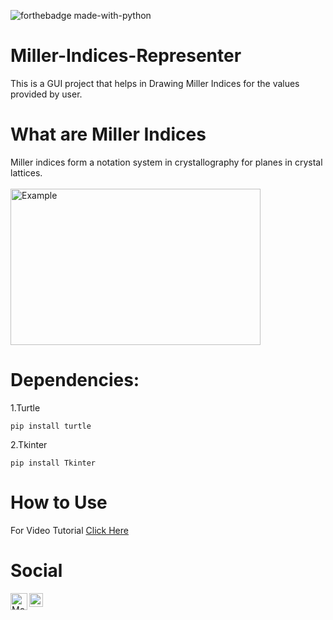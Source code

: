 
![forthebadge made-with-python](http://ForTheBadge.com/images/badges/made-with-python.svg)

# Miller-Indices-Representer
This is a GUI project that helps in Drawing Miller Indices for the values provided by user.

# What are Miller Indices
Miller indices form a notation system in crystallography for planes in crystal lattices.
<br><br><img src="https://i.ytimg.com/vi/d8X54umgLUw/maxresdefault.jpg" alt="Example" width="400px" height="250px">

# Dependencies:

1.Turtle
```
pip install turtle
```
2.Tkinter
```
pip install Tkinter
```

# How to Use

For Video Tutorial [Click Here](https://drive.google.com/file/d/1RX5r2H8eGlxEzU2F_NycTKzJJ4kz-3dn/view?usp=sharing)


# Social

<a href="https://github.com/TechBoyy6">
  <img align="left" alt="Moiz's Github" width="27px" src="https://seeklogo.com/images/G/github-logo-9BBCA663A4-seeklogo.com.png"/>
</a>
<a href="https://twitter.com/MoiZ__2001?s=08">
  <img align="left" alt="Moiz's Twitter" width="22px" src="https://seeklogo.com/images/T/twitter-2012-positive-logo-916EDF1309-seeklogo.com.png"/>
</a>
